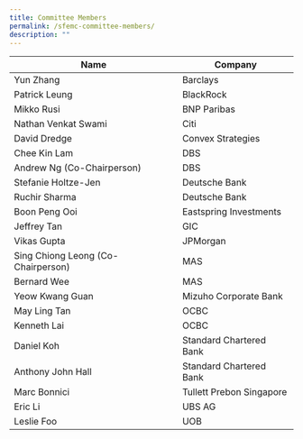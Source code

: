 ```yaml
---
title: Committee Members
permalink: /sfemc-committee-members/
description: ""
---
```

| Name | Company | 
| -------- | -------- |
| Yun Zhang     | Barclays     | 
| Patrick Leung     | BlackRock     | 
| Mikko Rusi     | BNP Paribas     | 
| Nathan Venkat Swami     | Citi     | 
| David Dredge     | Convex Strategies     | 
| Chee Kin Lam     | DBS     | 
| Andrew Ng (Co-Chairperson)     | DBS     | 
| Stefanie Holtze-Jen     | Deutsche Bank     | 
| Ruchir Sharma     | Deutsche Bank     | 
| Boon Peng Ooi     | Eastspring Investments     | 
| Jeffrey Tan     | GIC     | 
| Vikas Gupta     | JPMorgan     | 
| Sing Chiong Leong (Co-Chairperson)     | MAS     | 
| Bernard Wee     | MAS     | 
| Yeow Kwang Guan     | Mizuho Corporate Bank     | 
| May Ling Tan     | OCBC     | 
| Kenneth Lai     | OCBC     | 
| Daniel Koh     | Standard Chartered Bank     | 
| Anthony John Hall     | Standard Chartered Bank     | 
| Marc Bonnici     | Tullett Prebon Singapore     | 
| Eric Li     | UBS AG     | 
| Leslie Foo     | UOB     |